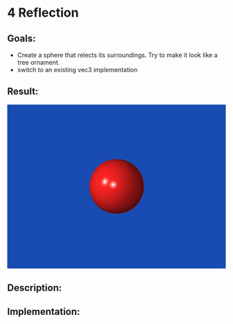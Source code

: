 # 4 Reflection

## Goals:
* Create a sphere that relects its surroundings.  Try to make it look like a tree ornament.
* switch to an existing vec3 implementation

## Result:
![](/04-Reflection/tracer/image.bmp)

## Description:

## Implementation:

